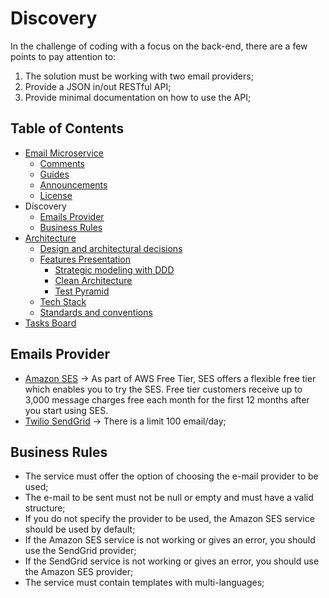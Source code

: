 # Discovery

In the challenge of coding with a focus on the back-end, there are a few points to pay attention to:

1. The solution must be working with two email providers;
2. Provide a JSON in/out RESTful API;
3. Provide minimal documentation on how to use the API;

##  Table of Contents

* [Email Microservice](../README.md#email-microservice---uber-code-challenge-for-back-end)
    * [Comments](../README.md#comments)
    * [Guides](../README.md#guides)
    * [Announcements](../README.md#announcements)
    * [License](../README.md#license)
* Discovery
    * [Emails Provider](#emails-provider)
    * [Business Rules](#business-rules)
* [Architecture](./Architecture.md#architecture)
    * [Design and architectural decisions](./Architecture.md#design-and-architectural-decisions)
    * [Features Presentation](./Architecture.md#features-presentation)
        * [Strategic modeling with DDD](./Architecture.md#strategic-modeling-with-ddd-domain-driven-design)
        * [Clean Architecture](./Architecture.md#clean-architecture)
        * [Test Pyramid](./Architecture.md#test-pyramid)
    * [Tech Stack](./Architecture.md#tech-stack)
    * [Standards and conventions](./Architecture.md#standards-and-conventions)
* [Tasks Board](./TasksBoard.md)

## Emails Provider

- [Amazon SES](https://aws.amazon.com/ses/getting-started/) ->
As part of AWS Free Tier, SES offers a flexible free tier which enables you to try the SES. Free tier customers receive up to 3,000 message charges free each month for the first 12 months after you start using SES.
- [Twilio SendGrid](https://docs.sendgrid.com/ui/account-and-settings/billing#free) -> There is a limit 100 email/day;

## Business Rules

- The service must offer the option of choosing the e-mail provider to be used;
- The e-mail to be sent must not be null or empty and must have a valid structure;
- If you do not specify the provider to be used, the Amazon SES service should be used by default;
- If the Amazon SES service is not working or gives an error, you should use the SendGrid provider;
- If the SendGrid service is not working or gives an error, you should use the Amazon SES provider;
- The service must contain templates with multi-languages;
